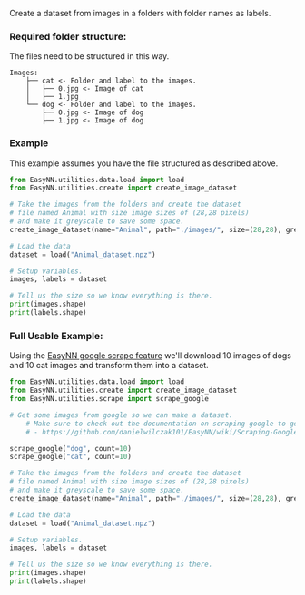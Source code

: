 Create a dataset from images in a folders with folder names as labels.

### Required folder structure:
The files need to be structured in this way.
```
Images:
    ├── cat <- Folder and label to the images.
    │   ├── 0.jpg <- Image of cat
    │   ├── 1.jpg
    └── dog <- Folder and label to the images.
        ├── 0.jpg <- Image of dog
        ├── 1.jpg <- Image of dog
```

### Example
This example assumes you have the file structured as described above.
```Python
from EasyNN.utilities.data.load import load
from EasyNN.utilities.create import create_image_dataset

# Take the images from the folders and create the dataset 
# file named Animal with size image sizes of (28,28 pixels) 
# and make it greyscale to save some space.
create_image_dataset(name="Animal", path="./images/", size=(28,28), greyscale=True)

# Load the data
dataset = load("Animal_dataset.npz")

# Setup variables.
images, labels = dataset

# Tell us the size so we know everything is there.
print(images.shape)
print(labels.shape)
```

### Full Usable Example:
Using the [EasyNN google scrape feature](https://github.com/danielwilczak101/EasyNN/wiki/Scraping-Google-Images) we'll download 10 images of dogs and 10 cat images and transform them into a dataset.
```Python
from EasyNN.utilities.data.load import load
from EasyNN.utilities.create import create_image_dataset
from EasyNN.utilities.scrape import scrape_google

# Get some images from google so we can make a dataset.
    # Make sure to check out the documentation on scraping google to get this work ing
    # - https://github.com/danielwilczak101/EasyNN/wiki/Scraping-Google-Images

scrape_google("dog", count=10)
scrape_google("cat", count=10)

# Take the images from the folders and create the dataset 
# file named Animal with size image sizes of (28,28 pixels) 
# and make it greyscale to save some space.
create_image_dataset(name="Animal", path="./images/", size=(28,28), greyscale=True)

# Load the data
dataset = load("Animal_dataset.npz")

# Setup variables.
images, labels = dataset

# Tell us the size so we know everything is there.
print(images.shape)
print(labels.shape)
```